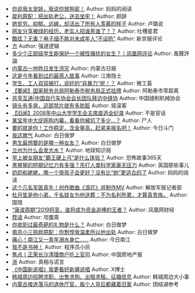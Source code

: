 - [你说我太宠娃，我说你放狗屁！](http://wechatscope.jmsc.hku.hk:8000/html?fn=gh_a4b4086fe37c_2018-07-20_2659707607_xV3uemc9JY.y.tar.gz)
Author: 妈妈的阅读
- [犀利原配：把出轨老公，送去坐牢！](http://wechatscope.jmsc.hku.hk:8000/html?fn=gh_70adee9aa9f7_2018-07-20_2660259739_nmXZLk7haC.y.tar.gz)
Author: 颜辞
- [她贫穷、抑郁、远嫁，却活出了所有人羡慕的样子](http://wechatscope.jmsc.hku.hk:8000/html?fn=gh_0d53a1e1bd0e_2018-07-20_2651260321_QfwSTJu5ni.y.tar.gz)
Author: 卢璐说
- [网友分享被绿的经历，老实人招谁惹谁了？？](http://wechatscope.jmsc.hku.hk:8000/html?fn=gh_45220e40f13c_2018-07-20_2649917708_ROWNlFizse.y.tar.gz)
Author: 吐槽星君
- [酷炫？无害？电子烟不能对未成年人“不设防”](http://wechatscope.jmsc.hku.hk:8000/html?fn=gh_419ea35befa4_2018-07-20_2650669518_n6x5QdMt0j.y.tar.gz)
Author: 新京报评论
- [方](http://wechatscope.jmsc.hku.hk:8000/html?fn=gh_dbdf39c5c605_2018-07-20_2247484872_8SN0smoiyc.y.tar.gz)
Author: 强道逻辑
- [多少个正部级学生能保护一个被性骚扰的女生？丨凤凰网评论](http://wechatscope.jmsc.hku.hk:8000/html?fn=gh_dd44601c2014_2018-07-20_2649779102_zDYm2bkiCq.y.tar.gz)
Author: 風聲評論
- [内蒙古一地昨日发生洪灾](http://wechatscope.jmsc.hku.hk:8000/html?fn=gh_b7047f0cbe74_2018-07-20_2653139703_96jUXMcVwK.y.tar.gz)
Author: 内蒙古日报
- [这是今年看到过的最感人故事](http://wechatscope.jmsc.hku.hk:8000/html?fn=gh_65f5271d2a21_2018-07-20_2247486873_MiYkNDu7cK.y.tar.gz)
Author: 江南隐士
- [学生、工人双双被打，说好的“非暴力”呢！？](http://wechatscope.jmsc.hku.hk:8000/html?fn=gh_3a385cef715a_2018-07-20_2247489878_FjLi4zCbJM.y.tar.gz)
Author: 微工荟
- [【要闻】国家税务总局阿勒泰市税务局正式挂牌](http://wechatscope.jmsc.hku.hk:8000/html?fn=gh_50ff403149b1_2018-07-20_2651390419_5rkuYp6IS1.y.tar.gz)
Author: 阿勒泰市零距离
- [共享互通|中国自行车协会会长团队拜访中缝协](http://wechatscope.jmsc.hku.hk:8000/html?fn=gh_3f32860422be_2018-07-20_2656281449_oUal400AEz.y.tar.gz)
Author: 中国缝制机械协会
- [镜头有多晃，这部禁片就有多肮脏](http://wechatscope.jmsc.hku.hk:8000/html?fn=gh_bcae3e46c50c_2018-07-20_2247513269_Xb0R0JOzAF.y.tar.gz)
Author: 摇滚客
- [【旧闻】2008年中山大学学生会主席直选全纪录](http://wechatscope.jmsc.hku.hk:8000/html?fn=gh_3240ee4ed0a1_2018-07-20_2653271675_M2694WdxC7.y.tar.gz)
Author: 不是官话
- [某宝年中大促网购内幕，看看你被坑了多少...？](http://wechatscope.jmsc.hku.hk:8000/html?fn=gh_cfb5087c307a_2018-07-20_2247495194_WVqstGAr02.y.tar.gz)
Author: 尸人
- [要的就是你！工作稳定，含金量高，赶紧来报名吧！](http://wechatscope.jmsc.hku.hk:8000/html?fn=gh_63d69396993d_2018-07-20_2651878300_EMAayo2YU0.y.tar.gz)
Author: 今日斗门
- [我这脾气](http://wechatscope.jmsc.hku.hk:8000/html?fn=gh_867e9e706024_2018-07-20_2649456249_F6GQBDEW0c.y.tar.gz)
Author: 白日做梦
- [男生最想要的是哪一种女友？](http://wechatscope.jmsc.hku.hk:8000/html?fn=gh_867e9e706024_2018-07-20_2649456249_eSbf28J9GO.y.tar.gz)
Author: 白日做梦
- [兰州为什么会发大水？](http://wechatscope.jmsc.hku.hk:8000/html?fn=gh_a0c22034cce0_2018-07-20_2247495947_FpRnlcsZLC.y.tar.gz)
Author: 地球知识局
- [早上被女朋友“霸王硬上弓”是什么体验？](http://wechatscope.jmsc.hku.hk:8000/html?fn=gh_d83749844ad3_2018-07-20_2674326735_qhxNTOeHBS.y.tar.gz)
Author: 恐怖故事365天
- [黑猩猩的短期记忆力有多强？吊打人类科学家毫无压力](http://wechatscope.jmsc.hku.hk:8000/html?fn=gh_dc9a573d9cfd_2018-07-20_2651959629_59ShaDZHFd.y.tar.gz)
Author: 英国那些事儿
- [奶奶和姥姥，哪一个带孩子会更好？没有比“她”更适合的了](http://wechatscope.jmsc.hku.hk:8000/html?fn=gh_a4b4086fe37c_2018-07-20_2659707607_Ief3oSlKYD.y.tar.gz)
Author: 妈妈的阅读
- [这个几名军医真牛！创作歌曲《浪花》并制作MV](http://wechatscope.jmsc.hku.hk:8000/html?fn=gh_621ec9a39f5b_2018-07-20_2650502959_cQVY9AureK.y.tar.gz)
Author: 解放军报记者部
- [杜月笙是他小弟，千名妓女为他送葬：不为名利所累，才算真贵族。](http://wechatscope.jmsc.hku.hk:8000/html?fn=gh_9524bd6f8e75_2018-07-20_2247532195_MsPc7J6oiB.y.tar.gz)
Author: 国馆
- [“康波周期”2019将至，谁将成为资金追捧的王者？](http://wechatscope.jmsc.hku.hk:8000/html?fn=gh_e76b6086b960_2018-07-20_2247494671_HCYSjowthQ.y.tar.gz)
Author: 凤凰网财经
- [荐读](http://wechatscope.jmsc.hku.hk:8000/html?fn=gh_a53dbc2e04b7_2018-07-20_2652134226_7ZJApFW3te.y.tar.gz)
Author: 坦腹斋
- [你收到过最奇葩的礼物是什么？](http://wechatscope.jmsc.hku.hk:8000/html?fn=gh_867e9e706024_2018-07-20_2649456249_eQCN9zshJH.y.tar.gz)
Author: 白日做梦
- [南京小三挑衅原配：你剽悍我温柔所以他出轨](http://wechatscope.jmsc.hku.hk:8000/html?fn=gh_867e9e706024_2018-07-20_2649456249_j0aYqpNTl9.y.tar.gz)
Author: 白日做梦
- [痛心！南江又一青年溺水身亡……](http://wechatscope.jmsc.hku.hk:8000/html?fn=gh_1cee408cc68f_2018-07-20_2247495586_MzS9YCGhpj.y.tar.gz)
Author: 今日南江
- [我不是书神！](http://wechatscope.jmsc.hku.hk:8000/html?fn=gh_915814ce8e19_2018-07-20_2653194730_mV94iJalC6.y.tar.gz)
Author: 程序员小灰
- [焦点丨正荣长沙清理商户吃上官司](http://wechatscope.jmsc.hku.hk:8000/html?fn=gh_3dda95af34d0_2018-07-20_2653392467_rs8EFR32XU.y.tar.gz)
Author: 中国房地产报
- [浙](http://wechatscope.jmsc.hku.hk:8000/html?fn=gh_9635a97aa6b0_2018-07-20_2247488451_ZOqPKhM0Xf.y.tar.gz)
Author: 真相与谎言
- [《中国新说唱》我更看好新疆说唱](http://wechatscope.jmsc.hku.hk:8000/html?fn=gh_c7c17772d277_2018-07-20_2651183602_uy3k5AG0SV.y.tar.gz)
Author: X博士
- [韩城周边招聘求职、出售求购、出租求租、征婚信息](http://wechatscope.jmsc.hku.hk:8000/html?fn=gh_063bda886aec_2018-07-20_2247490167_cyNZt89QmY.y.tar.gz)
Author: 韩城周边大小事
- [内蒙古接连落马的退休厅官，每个人背后都藏着旧案](http://wechatscope.jmsc.hku.hk:8000/html?fn=gh_cb32e4f13378_2018-07-20_2651991487_v7rZknheiF.y.tar.gz)
Author: 团结湖参考
